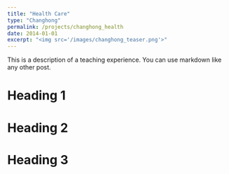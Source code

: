 ```yaml
---
title: "Health Care"
type: "Changhong"
permalink: /projects/changhong_health
date: 2014-01-01
excerpt: "<img src='/images/changhong_teaser.png'>"
---
```


This is a description of a teaching experience. You can use markdown like any other post.

Heading 1
======

Heading 2
======

Heading 3
======